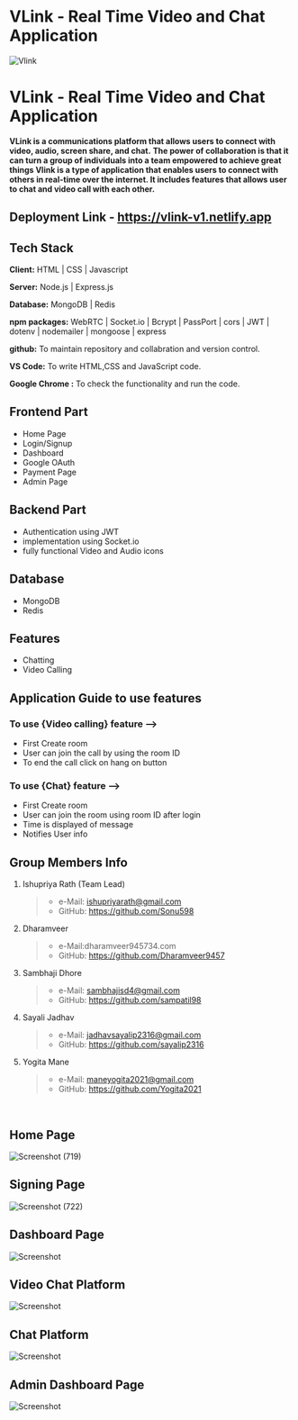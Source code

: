 # VLink - Real Time Video and Chat Application

![Vlink](./Client/Images/logo.jpg)

# VLink - Real Time Video and Chat Application

**VLink is a communications platform that allows users to connect with video, audio, screen share, and chat.**
**The power of collaboration is that it can turn a group of individuals into a team empowered to achieve great things
Vlink is a type of application that enables users to connect with others in real-time over the internet.
It includes features that allows user to chat and video call with each other.**

## Deployment Link - https://vlink-v1.netlify.app

## Tech Stack

**Client:** HTML | CSS | Javascript

**Server:** Node.js | Express.js

**Database:** MongoDB | Redis

**npm packages:** WebRTC | Socket.io | Bcrypt | PassPort | cors | JWT | dotenv | nodemailer | mongoose | express

**github:** To maintain repository and collabration and version control.

**VS Code:** To write HTML,CSS and JavaScript code.

**Google Chrome :** To check the functionality and run the code.

## Frontend Part

- Home Page
- Login/Signup
- Dashboard
- Google OAuth
- Payment Page
- Admin Page

## Backend Part

- Authentication using JWT
- implementation using Socket.io
- fully functional Video and Audio icons

## Database

- MongoDB
- Redis

## Features

- Chatting
- Video Calling

## Application Guide to use features

### To use {Video calling} feature -->

- First Create room
- User can join the call by using the room ID
- To end the call click on hang on button

### To use {Chat} feature -->

- First Create room
- User can join the room using room ID after login
- Time is displayed of message
- Notifies User info

## Group Members Info

1. Ishupriya Rath (Team Lead)

   > - e-Mail: ishupriyarath@gmail.com
   > - GitHub: https://github.com/Sonu598

2. Dharamveer

   > - e-Mail:dharamveer945734.com
   > - GitHub: https://github.com/Dharamveer9457

3. Sambhaji Dhore

   > - e-Mail: sambhajisd4@gmail.com
   > - GitHub: https://github.com/sampatil98

4. Sayali Jadhav

   > - e-Mail: jadhavsayalip2316@gmail.com
   > - GitHub: https://github.com/sayalip2316

5. Yogita Mane
   > - e-Mail: maneyogita2021@gmail.com
   > - GitHub: https://github.com/Yogita2021

<br>

## Home Page

![Screenshot (719)](./Client/Images/indexPage.png)

## Signing Page

![Screenshot (722)](./Client/Images/signUpLogin.png)

## Dashboard Page

![Screenshot](./Client/Images/dashbordPage.png)

## Video Chat Platform

![Screenshot](./Client/Images/videoRoom.png)

## Chat Platform

![Screenshot](./Client/Images/chat.png)

## Admin Dashboard Page

![Screenshot](./Client/Images/adminDashboard.png)
